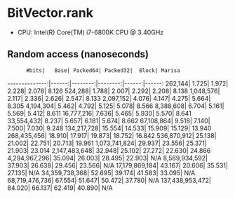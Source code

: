 # BitVector.rank

- CPU: Intel(R) Core(TM) i7-6800K CPU @ 3.40GHz

## Random access (nanoseconds)

          #bits|   Base| Packed64| Packed32|  Block| Marisa
--------------:|------:|--------:|--------:|------:|------:
        262,144|  1.725|    1.972|    2.228|  2.076|  8.126
        524,288|  1.788|    2.007|    2.292|  2.208|  8.138
      1,048,576|  2.117|    2.336|    2.626|  2.547|  8.133
      2,097,152|  4.076|    4.147|    4.275|  5.664|  8.305
      4,194,304|  5.462|    4.792|    5.125|  5.078|  8.566
      8,388,608|  6.704|    5.161|    5.569|  5.412|  8.611
     16,777,216|  7.636|    5.465|    5.930|  5.570|  8.641
     33,554,432|  8.237|    5.657|    6.181|  5.674|  8.662
     67,108,864|  9.518|    7.140|    7.500|  7.030|  9.248
    134,217,728| 15.554|   14.533|   15.909| 15.129| 13.940
    268,435,456| 18.910|   17.917|   19.873| 18.752| 16.842
    536,870,912| 25.138|   21.002|   22.751| 20.713| 19.961
  1,073,741,824| 29.937|   23.556|   25.371| 21.903| 23.014
  2,147,483,648| 32.948|   25.102|   27.272| 22.630| 24.866
  4,294,967,296| 35.094|   26.003|   28.495| 22.903|    N/A
  8,589,934,592| 37.903|   26.638|   29.456| 23.566|    N/A
 17,179,869,184| 43.167|   20.606|   35.531| 27.135|    N/A
 34,359,738,368| 52.695|   39.174|   41.583| 33.095|    N/A
 68,719,476,736| 67.554|   51.647|   50.472| 37.780|    N/A
137,438,953,472| 84.020|   66.137|   62.419| 40.890|    N/A
